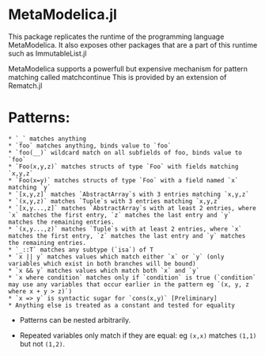 # MetaModelica.jl

This package replicates the runtime of the programming language MetaModelica. It also exposes
other packages that are a part of this runtime such as ImmutableList.jl

MetaModelica supports a powerfull but expensive mechanism for pattern matching called matchcontinue
This is provided by an extension of Rematch.jl

# Patterns:

    * `_` matches anything
    * `foo` matches anything, binds value to `foo`
    * `foo(__)` wildcard match on all subfields of foo, binds value to `foo`
    * `Foo(x,y,z)` matches structs of type `Foo` with fields matching `x,y,z`
    * `Foo(x=y)` matches structs of type `Foo` with a field named `x` matching `y`
    * `[x,y,z]` matches `AbstractArray`s with 3 entries matching `x,y,z`
    * `(x,y,z)` matches `Tuple`s with 3 entries matching `x,y,z`
    * `[x,y...,z]` matches `AbstractArray`s with at least 2 entries, where `x` matches the first entry, `z` matches the last entry and `y` matches the remaining entries.
    * `(x,y...,z)` matches `Tuple`s with at least 2 entries, where `x` matches the first entry, `z` matches the last entry and `y` matches the remaining entries.
    * `_::T` matches any subtype (`isa`) of T
    * `x || y` matches values which match either `x` or `y` (only variables which exist in both branches will be bound)
    * `x && y` matches values which match both `x` and `y`
    * `x where condition` matches only if `condition` is true (`condition` may use any variables that occur earlier in the pattern eg `(x, y, z where x + y > z)`)
    * `x => y` is syntactic sugar for `cons(x,y)` [Preliminary]
    * Anything else is treated as a constant and tested for equality

* Patterns can be nested arbitrarily.

* Repeated variables only match if they are equal: 
eg `(x,x)` matches `(1,1)` but not `(1,2)`.
